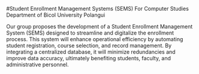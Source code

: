 #Student Enrollment Management Systems (SEMS) For Computer Studies Department of Bicol University Polangui


Our group proposes the development of a Student Enrollment Management System (SEMS) designed to streamline and digitalize the enrollment process. This system will enhance operational efficiency by automating student registration, course selection, and record management. By integrating a centralized database, it will minimize redundancies and improve data accuracy, ultimately benefiting students, faculty, and administrative personnel.
